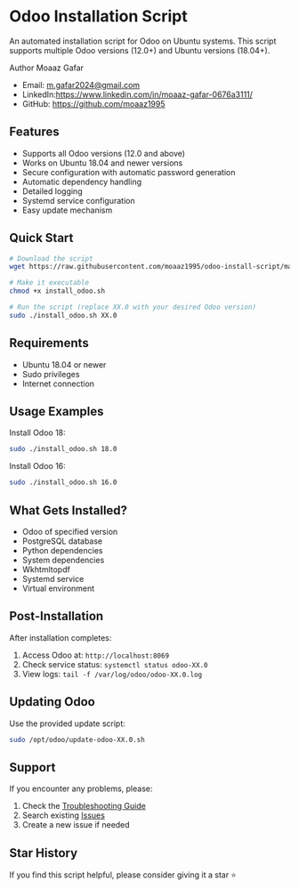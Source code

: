 
#  Odoo Installation Script

An automated installation script for Odoo on Ubuntu systems. This script supports multiple Odoo versions (12.0+) and Ubuntu versions (18.04+).


Author
Moaaz Gafar

- Email: m.gafar2024@gmail.com
- LinkedIn:https://www.linkedin.com/in/moaaz-gafar-0676a3111/
- GitHub: https://github.com/moaaz1995


## Features

- Supports all Odoo versions (12.0 and above)
-  Works on Ubuntu 18.04 and newer versions
-  Secure configuration with automatic password generation
-  Automatic dependency handling
-  Detailed logging
-  Systemd service configuration
-  Easy update mechanism

## Quick Start

```bash
# Download the script
wget https://raw.githubusercontent.com/moaaz1995/odoo-install-script/main/install_odoo.sh

# Make it executable
chmod +x install_odoo.sh

# Run the script (replace XX.0 with your desired Odoo version)
sudo ./install_odoo.sh XX.0
```

## Requirements

- Ubuntu 18.04 or newer
- Sudo privileges
- Internet connection

## Usage Examples

Install Odoo 18:
```bash
sudo ./install_odoo.sh 18.0
```

Install Odoo 16:
```bash
sudo ./install_odoo.sh 16.0
```

## What Gets Installed?

- Odoo of specified version
- PostgreSQL database
- Python dependencies
- System dependencies
- Wkhtmltopdf
- Systemd service
- Virtual environment

## Post-Installation

After installation completes:
1. Access Odoo at: `http://localhost:8069`
2. Check service status: `systemctl status odoo-XX.0`
3. View logs: `tail -f /var/log/odoo/odoo-XX.0.log`

## Updating Odoo

Use the provided update script:
```bash
sudo /opt/odoo/update-odoo-XX.0.sh
```


## Support

If you encounter any problems, please:
1. Check the [Troubleshooting Guide](docs/TROUBLESHOOTING.md)
2. Search existing [Issues](https://github.com/moaaz1995/odoo-install-script/issues)
3. Create a new issue if needed

## Star History

If you find this script helpful, please consider giving it a star ⭐️
